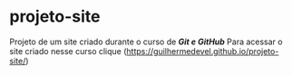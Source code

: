 # projeto-site
 Projeto de um site criado durante o curso de __*Git e GitHub*__
 Para acessar o site criado nesse curso clique <aqui>(https://guilhermedevel.github.io/projeto-site/)